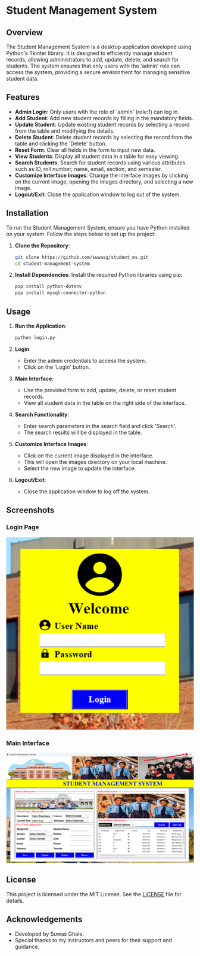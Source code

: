 # Student Management System

## Overview

The Student Management System is a desktop application developed using Python's Tkinter library. It is designed to efficiently manage student records, allowing administrators to add, update, delete, and search for students. The system ensures that only users with the 'admin' role can access the system, providing a secure environment for managing sensitive student data.

## Features

- **Admin Login**: Only users with the role of 'admin' (role:1) can log in.
- **Add Student**: Add new student records by filling in the mandatory fields.
- **Update Student**: Update existing student records by selecting a record from the table and modifying the details.
- **Delete Student**: Delete student records by selecting the record from the table and clicking the 'Delete' button.
- **Reset Form**: Clear all fields in the form to input new data.
- **View Students**: Display all student data in a table for easy viewing.
- **Search Students**: Search for student records using various attributes such as ID, roll number, name, email, section, and semester.
- **Customize Interface Images**: Change the interface images by clicking on the current image, opening the images directory, and selecting a new image.
- **Logout/Exit**: Close the application window to log out of the system.

## Installation

To run the Student Management System, ensure you have Python installed on your system. Follow the steps below to set up the project:

1. **Clone the Repository**:
    ```bash
    git clone https://github.com/suwasg/student_ms.git
    cd student-management-system
    ```

2. **Install Dependencies**:
    Install the required Python libraries using pip:
    ```bash
    pip install python-dotenv
    pip install mysql-connector-python
    
    ```

## Usage

1. **Run the Application**:
    ```bash
    python login.py
    ```

2. **Login**:
    - Enter the admin credentials to access the system.
    - Click on the 'Login' button.

3. **Main Interface**:
    - Use the provided form to add, update, delete, or reset student records.
    - View all student data in the table on the right side of the interface.

4. **Search Functionality**:
    - Enter search parameters in the search field and click 'Search'.
    - The search results will be displayed in the table.

5. **Customize Interface Images**:
    - Click on the current image displayed in the interface.
    - This will open the images directory on your local machine.
    - Select the new image to update the interface.

6. **Logout/Exit**:
    - Close the application window to log off the system.

## Screenshots

### Login Page
![Login Page](screenshots/login.png)

### Main Interface
![Main Interface](screenshots/main_interface.png)

## License

This project is licensed under the MIT License. See the [LICENSE](LICENSE) file for details.

## Acknowledgements

- Developed by Suwas Ghale.
- Special thanks to my instructors and peers for their support and guidance.

